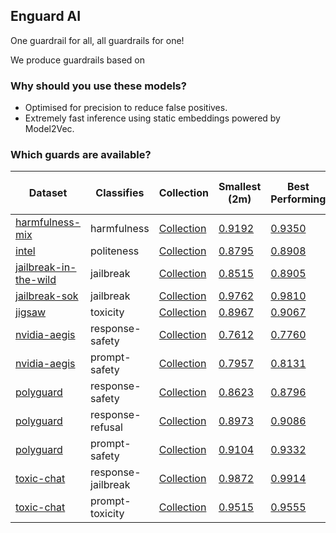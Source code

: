 ## Enguard AI

One guardrail for all, all guardrails for one!

We produce guardrails based on

### Why should you use these models?

- Optimised for precision to reduce false positives.
- Extremely fast inference using static embeddings powered by Model2Vec.

### Which guards are available?

| Dataset | Classifies | Collection | Smallest (2m) | Best Performing | Multi-lingual (128m) |
| --- | --- | --- | --- | --- | --- |
| [harmfulness-mix](https://huggingface.co/datasets/nicholasKluge/harmful-text) | harmfulness | [Collection](https://huggingface.co/collections/enguard/harmfulness-harmfulness-mix) | [0.9192](https://huggingface.co/enguard/tiny-guard-2m-en-harmfulness-harmfulness-mix) | [0.9350](https://huggingface.co/enguard/small-guard-32m-en-harmfulness-harmfulness-mix) | - |
| [intel](https://huggingface.co/datasets/Intel/polite-guard) | politeness | [Collection](https://huggingface.co/collections/enguard/politeness-intel) | [0.8795](https://huggingface.co/enguard/tiny-guard-2m-en-politeness-intel) | [0.8908](https://huggingface.co/enguard/medium-guard-128m-xx-politeness-intel) | [0.8908](https://huggingface.co/enguard/medium-guard-128m-xx-politeness-intel) |
| [jailbreak-in-the-wild](https://huggingface.co/datasets/TrustAIRLab/in-the-wild-jailbreak-prompts) | jailbreak | [Collection](https://huggingface.co/collections/enguard/jailbreak-jailbreak-in-the-wild) | [0.8515](https://huggingface.co/enguard/tiny-guard-2m-en-jailbreak-jailbreak-in-the-wild) | [0.8905](https://huggingface.co/enguard/medium-guard-128m-xx-jailbreak-jailbreak-in-the-wild) | [0.8905](https://huggingface.co/enguard/medium-guard-128m-xx-jailbreak-jailbreak-in-the-wild) |
| [jailbreak-sok](https://huggingface.co/datasets/youbin2014/JailbreakDB) | jailbreak | [Collection](https://huggingface.co/collections/enguard/jailbreak-jailbreak-sok) | [0.9762](https://huggingface.co/enguard/tiny-guard-2m-en-jailbreak-jailbreak-sok) | [0.9810](https://huggingface.co/enguard/medium-guard-128m-xx-jailbreak-jailbreak-sok) | [0.9810](https://huggingface.co/enguard/medium-guard-128m-xx-jailbreak-jailbreak-sok) |
| [jigsaw](https://huggingface.co/datasets/google/jigsaw_toxicity_pred) | toxicity | [Collection](https://huggingface.co/collections/enguard/toxicity-jigsaw) | [0.8967](https://huggingface.co/enguard/tiny-guard-2m-en-toxicity-jigsaw) | [0.9067](https://huggingface.co/enguard/small-guard-32m-en-toxicity-jigsaw) | [0.8986](https://huggingface.co/enguard/medium-guard-128m-xx-toxicity-jigsaw) |
| [nvidia-aegis](https://huggingface.co/datasets/nvidia/Aegis-AI-Content-Safety-Dataset-2.0) | response-safety | [Collection](https://huggingface.co/collections/enguard/response-safety-nvidia-aegis) | [0.7612](https://huggingface.co/enguard/tiny-guard-2m-en-response-safety-nvidia-aegis) | [0.7760](https://huggingface.co/enguard/tiny-guard-4m-en-response-safety-nvidia-aegis) | [0.7530](https://huggingface.co/enguard/medium-guard-128m-xx-response-safety-nvidia-aegis) |
| [nvidia-aegis](https://huggingface.co/datasets/nvidia/Aegis-AI-Content-Safety-Dataset-2.0) | prompt-safety | [Collection](https://huggingface.co/collections/enguard/prompt-safety-nvidia-aegis) | [0.7957](https://huggingface.co/enguard/tiny-guard-2m-en-prompt-safety-nvidia-aegis) | [0.8131](https://huggingface.co/enguard/tiny-guard-8m-en-prompt-safety-nvidia-aegis) | [0.7929](https://huggingface.co/enguard/medium-guard-128m-xx-prompt-safety-nvidia-aegis) |
| [polyguard](https://huggingface.co/datasets/ToxicityPrompts/PolyGuardMix) | response-safety | [Collection](https://huggingface.co/collections/enguard/response-safety-polyguard) | [0.8623](https://huggingface.co/enguard/tiny-guard-2m-en-response-safety-polyguard) | [0.8796](https://huggingface.co/enguard/small-guard-32m-en-response-safety-polyguard) | [0.8754](https://huggingface.co/enguard/medium-guard-128m-xx-response-safety-polyguard) |
| [polyguard](https://huggingface.co/datasets/ToxicityPrompts/PolyGuardMix) | response-refusal | [Collection](https://huggingface.co/collections/enguard/response-refusal-polyguard) | [0.8973](https://huggingface.co/enguard/tiny-guard-2m-en-response-refusal-polyguard) | [0.9086](https://huggingface.co/enguard/tiny-guard-4m-en-response-refusal-polyguard) | [0.9052](https://huggingface.co/enguard/medium-guard-128m-xx-response-refusal-polyguard) |
| [polyguard](https://huggingface.co/datasets/ToxicityPrompts/PolyGuardMix) | prompt-safety | [Collection](https://huggingface.co/collections/enguard/prompt-safety-polyguard) | [0.9104](https://huggingface.co/enguard/tiny-guard-2m-en-prompt-safety-polyguard) | [0.9332](https://huggingface.co/enguard/small-guard-32m-en-prompt-safety-polyguard) | [0.9257](https://huggingface.co/enguard/medium-guard-128m-xx-prompt-safety-polyguard) |
| [toxic-chat](https://huggingface.co/datasets/lmsys/toxic-chat) | response-jailbreak | [Collection](https://huggingface.co/collections/enguard/response-jailbreak-toxic-chat) | [0.9872](https://huggingface.co/enguard/tiny-guard-2m-en-response-jailbreak-toxic-chat) | [0.9914](https://huggingface.co/enguard/small-guard-32m-en-response-jailbreak-toxic-chat) | - |
| [toxic-chat](https://huggingface.co/datasets/lmsys/toxic-chat) | prompt-toxicity | [Collection](https://huggingface.co/collections/enguard/prompt-toxicity-toxic-chat) | [0.9515](https://huggingface.co/enguard/tiny-guard-2m-en-prompt-toxicity-toxic-chat) | [0.9555](https://huggingface.co/enguard/tiny-guard-8m-en-prompt-toxicity-toxic-chat) | - |
